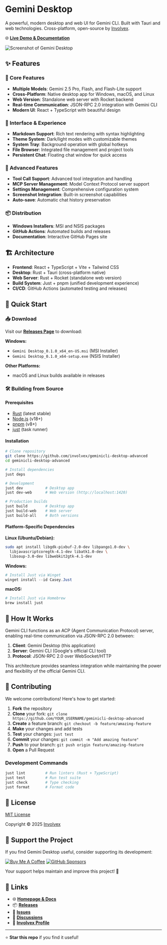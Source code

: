 # Gemini Desktop

A powerful, modern desktop and web UI for Gemini CLI. Built with Tauri and web technologies. Cross-platform, open-source by [Involvex](https://github.com/involvex).

🌐 **[Live Demo & Documentation](https://involvex.github.io/geminicli-desktop-advanced/)**

![Screenshot of Gemini Desktop](./assets/screenshot.png)

## ✨ Features

### 🚀 Core Features
- **Multiple Models**: Gemini 2.5 Pro, Flash, and Flash-Lite support
- **Cross-Platform**: Native desktop app for Windows, macOS, and Linux
- **Web Version**: Standalone web server with Rocket backend
- **Real-time Communication**: JSON-RPC 2.0 integration with Gemini CLI
- **Modern UI**: React + TypeScript with beautiful design

### 🎨 Interface & Experience
- **Markdown Support**: Rich text rendering with syntax highlighting
- **Theme System**: Dark/light modes with customizable themes
- **System Tray**: Background operation with global hotkeys
- **File Browser**: Integrated file management and project tools
- **Persistent Chat**: Floating chat window for quick access

### 🔧 Advanced Features
- **Tool Call Support**: Advanced tool integration and handling
- **MCP Server Management**: Model Context Protocol server support
- **Settings Management**: Comprehensive configuration system
- **Screenshot Integration**: Built-in screenshot capabilities
- **Auto-save**: Automatic chat history preservation

### 📦 Distribution
- **Windows Installers**: MSI and NSIS packages
- **GitHub Actions**: Automated builds and releases
- **Documentation**: Interactive GitHub Pages site

## 🏗️ Architecture

- **Frontend**: React + TypeScript + Vite + Tailwind CSS
- **Desktop**: Rust + Tauri (cross-platform native)
- **Web Server**: Rust + Rocket (standalone web version)
- **Build System**: Just + pnpm (unified development experience)
- **CI/CD**: GitHub Actions (automated testing and releases)

## 🚀 Quick Start

### 📥 Download

Visit our [**Releases Page**](https://github.com/involvex/geminicli-desktop-advanced/releases) to download:

**Windows:**
- `Gemini Desktop_0.1.0_x64_en-US.msi` (MSI Installer)
- `Gemini Desktop_0.1.0_x64-setup.exe` (NSIS Installer)

**Other Platforms:**
- macOS and Linux builds available in releases

### 🛠️ Building from Source

#### Prerequisites

- [Rust](https://rust-lang.org) (latest stable)
- [Node.js](https://nodejs.org) (v18+)
- [pnpm](https://pnpm.io) (v8+)
- [just](https://just.systems) (task runner)

#### Installation

```bash
# Clone repository
git clone https://github.com/involvex/geminicli-desktop-advanced
cd geminicli-desktop-advanced

# Install dependencies
just deps

# Development
just dev          # Desktop app
just dev-web      # Web version (http://localhost:1420)

# Production builds
just build        # Desktop app
just build-web    # Web server
just build-all    # Both versions
```

#### Platform-Specific Dependencies

**Linux (Ubuntu/Debian):**
```bash
sudo apt install libgdk-pixbuf-2.0-dev libpango1.0-dev \
  libjavascriptcoregtk-4.1-dev libatk1.0-dev \
  libsoup-3.0-dev libwebkit2gtk-4.1-dev
```

**Windows:**
```powershell
# Install Just via Winget
winget install --id Casey.Just
```

**macOS:**
```bash
# Install Just via Homebrew
brew install just
```

## 🔄 How It Works

Gemini CLI functions as an ACP (Agent Communication Protocol) server, enabling real-time communication via JSON-RPC 2.0 between:

1. **Client**: Gemini Desktop (this application)
2. **Server**: Gemini CLI (Google's official CLI tool)
3. **Protocol**: JSON-RPC 2.0 over WebSocket/HTTP

This architecture provides seamless integration while maintaining the power and flexibility of the official Gemini CLI.

## 🤝 Contributing

We welcome contributions! Here's how to get started:

1. **Fork** the repository
2. **Clone** your fork: `git clone https://github.com/YOUR_USERNAME/geminicli-desktop-advanced`
3. **Create** a feature branch: `git checkout -b feature/amazing-feature`
4. **Make** your changes and add tests
5. **Test** your changes: `just test`
6. **Commit** your changes: `git commit -m "Add amazing feature"`
7. **Push** to your branch: `git push origin feature/amazing-feature`
8. **Open** a Pull Request

### Development Commands

```bash
just lint         # Run linters (Rust + TypeScript)
just test         # Run test suite
just check        # Type checking
just format       # Format code
```

## 📄 License

[MIT License](./LICENSE)

Copyright © 2025 [Involvex](https://github.com/involvex)

## 💖 Support the Project

If you find Gemini Desktop useful, consider supporting its development:

[![Buy Me A Coffee](https://img.shields.io/badge/Buy%20Me%20A%20Coffee-FFDD00?style=for-the-badge&logo=buy-me-a-coffee&logoColor=black)](https://buymeacoffee.com/involvex)
[![GitHub Sponsors](https://img.shields.io/badge/GitHub%20Sponsors-EA4AAA?style=for-the-badge&logo=github-sponsors&logoColor=white)](https://github.com/sponsors/involvex)

Your support helps maintain and improve this project! 🚀

## 🔗 Links

- 🌐 **[Homepage & Docs](https://involvex.github.io/geminicli-desktop-advanced/)**
- 📦 **[Releases](https://github.com/involvex/geminicli-desktop-advanced/releases)**
- 🐛 **[Issues](https://github.com/involvex/geminicli-desktop-advanced/issues)**
- 💬 **[Discussions](https://github.com/involvex/geminicli-desktop-advanced/discussions)**
- 👤 **[Involvex Profile](https://github.com/involvex)**

---

⭐ **Star this repo** if you find it useful!
